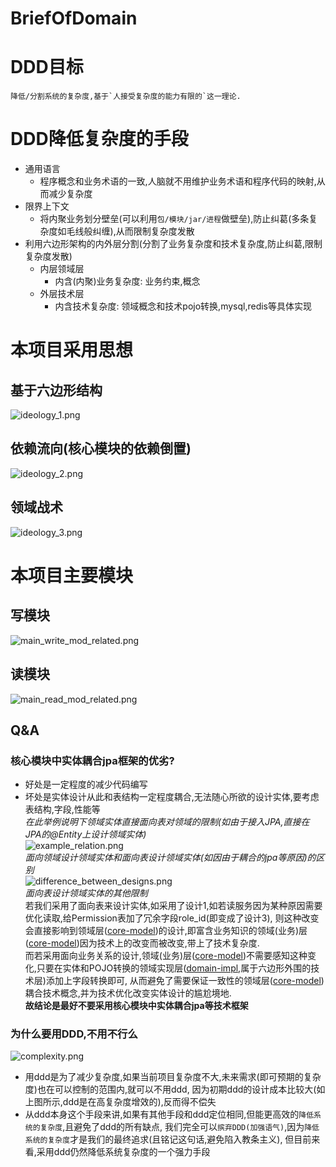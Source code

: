 # BriefOfDomain
# DDD目标
    降低/分割系统的复杂度,基于`人接受复杂度的能力有限的`这一理论.
# DDD降低复杂度的手段
* 通用语言
  * 程序概念和业务术语的一致,人脑就不用维护业务术语和程序代码的映射,从而减少复杂度
* 限界上下文
  * 将内聚业务划分壁垒(可以利用`包/模块/jar/进程`做壁垒),防止纠葛(多条复杂度如毛线般纠缠),从而限制复杂度发散
* 利用六边形架构的内外层分割(分割了业务复杂度和技术复杂度,防止纠葛,限制复杂度发散)
  * 内层领域层
    * 内含(内聚)业务复杂度: 业务约束,概念
  * 外层技术层
    * 内含技术复杂度: 领域概念和技术pojo转换,mysql,redis等具体实现
# 本项目采用思想
## 基于六边形结构
![ideology_1.png](img/ideology_1.png)
## 依赖流向(核心模块的依赖倒置)
![ideology_2.png](img/ideology_2.png)
## 领域战术
![ideology_3.png](img/ideology_3.png)
# 本项目主要模块
## 写模块
![main_write_mod_related.png](img/main_write_mod_related.png)
## 读模块
![main_read_mod_related.png](img/main_read_mod_related.png)
## Q&A
### 核心模块中实体耦合jpa框架的优劣?  
* 好处是一定程度的减少代码编写  
* 坏处是实体设计从此和表结构一定程度耦合,无法随心所欲的设计实体,要考虑表结构,字段,性能等  
  _在此举例说明下领域实体直接面向表对领域的限制(如由于接入JPA,直接在JPA的@Entity上设计领域实体)_  
  ![example_relation.png](img/example_relation.png)  
  _面向领域设计领域实体和面向表设计领域实体(如因由于耦合的jpa等原因)的区别_  
  ![difference_between_designs.png](img/difference_between_designs.png)    
  _面向表设计领域实体的其他限制_    
      若我们采用了面向表来设计实体,如采用了设计1,如若读服务因为某种原因需要优化读取,给Permission表加了冗余字段role_id(即变成了设计3),
  则这种改变会直接影响到领域层([core-model](core-model))的设计,即富含业务知识的领域(业务)层([core-model](core-model))因为技术上的改变而被改变,带上了技术复杂度.  
      而若采用面向业务关系的设计,领域(业务)层([core-model](core-model))不需要感知这种变化,只要在实体和POJO转换的领域实现层([domain-impl](domain-impl),属于六边形外围的技术层)添加上字段转换即可,
  从而避免了需要保证一致性的领域层([core-model](core-model))耦合技术概念,并为技术优化改变实体设计的尴尬境地.    
  __故结论是最好不要采用核心模块中实体耦合jpa等技术框架__
### 为什么要用DDD,不用不行么
![complexity.png](img%2Fcomplexity.png)
* 用ddd是为了减少复杂度,如果当前项目复杂度不大,未来需求(即可预期的复杂度)也在可以控制的范围内,就可以不用ddd,
因为初期ddd的设计成本比较大(如上图所示,ddd是在高复杂度增效的),反而得不偿失
* 从ddd本身这个手段来讲,如果有其他手段和ddd定位相同,但能更高效的`降低系统的复杂度`,且避免了ddd的所有缺点,
我们完全可以`摈弃DDD(加强语气)`,因为`降低系统的复杂度`才是我们的最终追求(且铭记这句话,避免陷入教条主义),
但目前来看,采用ddd仍然降低系统复杂度的一个强力手段
   
  